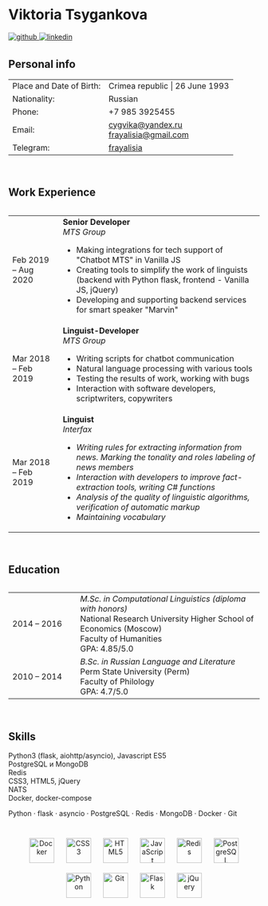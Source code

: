 # Viktoria Tsygankova  
  

<a href="https://github.com/frayalisia" target="_blank">
<img src=https://img.shields.io/badge/github-%2324292e.svg?&style=for-the-badge&logo=github&logoColor=white alt=github style="margin-bottom: 5px;" />
</a>
<a href="https://linkedin.com/in/victoria-tsygankova-a6354a113" target="_blank">
<img src=https://img.shields.io/badge/linkedin-%231E77B5.svg?&style=for-the-badge&logo=linkedin&logoColor=white alt=linkedin style="margin-bottom: 5px;" />
</a>
  

<br/>  


## Personal info  
<table>
    <tr>
        <td>Place and Date of Birth:</td> 
        <td>Crimea republic | 26 June 1993</td>
    </tr>
    <tr>
        <td>Nationality:</td>
        <td>Russian</td>
    </tr>
    <tr>
        <td>Phone:</td>
        <td>+7 985 3925455</td>
    </tr>
   <tr>
        <td>Email:</td>
        <td>
            <a href="mailto:cygvika@yandex.ru">cygvika@yandex.ru
            </a> 
        <br>
            <a href="mailto:frayalisia@gmail.com">frayalisia@gmail.com
          </a>
      </td>
    </tr>
    <tr>
        <td>Telegram:</td>
        <td>
            <a href="https://t.me/frayalisia" target="_blank">frayalisia</a>
      </td>
    </tr>
<table>  
  

<br/>  


## Work Experience  
<table>
    <tr>
        <td>Feb 2019 – Aug 2020</td> 
        <td>
             <div><b>Senior Developer</b></div>
             <div><i>MTS Group</i><div>
            <div>
<ul> <li>Making integrations for tech support of "Chatbot MTS" in Vanilla JS</li>

<li>Сreating tools to simplify the work of linguists (backend with Python flask, frontend - Vanilla JS, jQuery)</li>

<li>Developing and supporting backend services for smart speaker "Marvin"</li>
</ul>
          </div>
       </td>
    </tr>
    <tr>
        <td>Mar 2018 – Feb 2019</td> 
        <td>
             <div><b>Linguist-Developer</b></div>
             <div><i>MTS Group</i></div>
            <div>
<ul> <li>Writing scripts for chatbot communication</li>

<li>Natural language processing with various tools</li>

<li>Testing the results of work, working with bugs</li>
<li>Interaction with software developers, scriptwriters, copywriters</li>
</ul>
          </div>
       </td>
    </tr>
    <tr>
        <td >Mar 2018 – Feb 2019</td> 
        <td>
             <div><b>Linguist</b></div>
             <div><i>Interfax</b></div>
            <div>
<ul> <li>Writing rules for extracting information from news. Marking the tonality and roles labeling of news members</li>

<li>Interaction with developers to improve fact-extraction tools, writing C# functions</li>

<li>Analysis of the quality of linguistic algorithms, verification of automatic markup</li>
<li>Maintaining vocabulary</li>
</ul>
          </div>
       </td>
    </tr>
<table>  
  

<br/>  


## Education  
<table>
    <tr>
        <td style="width:120px;">2014 – 2016</td> 
        <td>
             <div>
<i>M.Sc. in Computational Linguistics (diploma with honors)</i><br>
National Research University Higher School of Economics (Moscow)<br>
Faculty of Humanities<br>
GPA: 4.85/5.0<br>
</div>
   </tr>
       <tr>
        <td style="width:120px;">2010 – 2014</td> 
        <td>
            <div>
<i>B.Sc. in Russian Language and Literature</i><br>
Perm State University (Perm)<br>
Faculty of Philology<br>
GPA: 4.7/5.0<br>
</div>
   </tr>
<table>  
  

<br/>  


## Skills  
  
Python3 (flask, aiohttp/asyncio), Javascript ES5  
PostgreSQL и MongoDB  
Redis  
CSS3, HTML5, jQuery  
NATS  
Docker, docker-compose  

Python · flask · asyncio · PostgreSQL · Redis · MongoDB · Docker · Git

<br/>  

<div align="center">  
<img style="margin: 10px" src="https://profilinator.rishav.dev/skills-assets/docker-original-wordmark.svg" alt="Docker" height="50" />  
<img style="margin: 10px" src="https://profilinator.rishav.dev/skills-assets/css3-original-wordmark.svg" alt="CSS3" height="50" />  
<img style="margin: 10px" src="https://profilinator.rishav.dev/skills-assets/html5-original-wordmark.svg" alt="HTML5" height="50" />  
<img style="margin: 10px" src="https://profilinator.rishav.dev/skills-assets/javascript-original.svg" alt="JavaScript" height="50" />  
<img style="margin: 10px" src="https://profilinator.rishav.dev/skills-assets/redis-original-wordmark.svg" alt="Redis" height="50" />  
<img style="margin: 10px" src="https://profilinator.rishav.dev/skills-assets/postgresql-original-wordmark.svg" alt="PostgreSQL" height="50" />  
<img style="margin: 10px" src="https://profilinator.rishav.dev/skills-assets/python-original.svg" alt="Python" height="50" />  
<img style="margin: 10px" src="https://profilinator.rishav.dev/skills-assets/git-scm-icon.svg" alt="Git" height="50" />  
<img style="margin: 10px" src="https://profilinator.rishav.dev/skills-assets/flask.png" alt="Flask" height="50" />  
<img style="margin: 10px" src="https://profilinator.rishav.dev/skills-assets/jquery.png" alt="jQuery" height="50" />  
</div>



